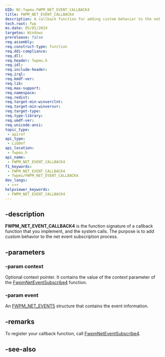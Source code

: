 ```yaml
---
UID: NC:fwpmu.FWPM_NET_EVENT_CALLBACK4
title: FWPM_NET_EVENT_CALLBACK4
description: A callback function for adding custom behavior to the net event subscription process.
tech.root: fwp
ms.date: 05/01/2024
targetos: Windows
prerelease: false
req.assembly: 
req.construct-type: function
req.ddi-compliance: 
req.dll: 
req.header: fwpmu.h
req.idl: 
req.include-header: 
req.irql: 
req.kmdf-ver: 
req.lib: 
req.max-support: 
req.namespace: 
req.redist: 
req.target-min-winverclnt: 
req.target-min-winversvr: 
req.target-type: 
req.type-library: 
req.umdf-ver: 
req.unicode-ansi: 
topic_type:
 - apiref
api_type:
 - LibDef
api_location:
 - fwpmu.h
api_name:
 - FWPM_NET_EVENT_CALLBACK4
f1_keywords:
 - FWPM_NET_EVENT_CALLBACK4
 - fwpmu/FWPM_NET_EVENT_CALLBACK4
dev_langs:
 - c++
helpviewer_keywords:
 - FWPM_NET_EVENT_CALLBACK4
---
```


## -description

**FWPM_NET_EVENT_CALLBACK4** is the function signature of a callback function that you implement, and the system calls. The purpose is to add custom behavior to the net event subscription process.

## -parameters

### -param context

Optional context pointer. It contains the value of the *context* parameter of the [FwpmNetEventSubscribe4](/windows/win32/api/fwpmu/nf-fwpmu-fwpmneteventsubscribe4) function.

### -param event

An [FWPM_NET_EVENT5](/windows/win32/api/fwpmtypes/ns-fwpmtypes-fwpm_net_event5) structure that contains the event information.

## -remarks

To register your callback function, call [FwpmNetEventSubscribe4](/windows/win32/api/fwpmu/nf-fwpmu-fwpmneteventsubscribe4).

## -see-also
